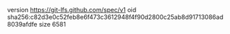 version https://git-lfs.github.com/spec/v1
oid sha256:c82d3e0c52feb8e6f473c3612948f4f90d2800c25ab8d91713086ad8039afdfe
size 6581

